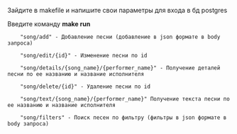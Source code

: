 Зайдите в makefile и напишите свои параметры для входа в бд postgres 

Введите команду **make run**

    	"song/add" - Добавление песни (добавление в json формате в body запроса)
     
		"song/edit/{id}" - Изменение песни по id 
  
		"song/details/{song_name}/{performer_name}" - Получение деталей песни по ее названию и название исполнителя
  
		"song/delete/{id}" - Удаление песни по id 
  
		"song/text/{song_name}/{performer_name}" Получение текста песни по ее названию и название исполнителя
  
		"song/filters" - Поиск песен по фильтру (фильтры в json формате в body запроса)
